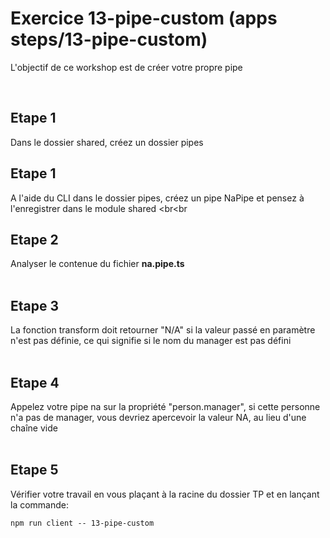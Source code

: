 # Exercice 13-pipe-custom (apps steps/13-pipe-custom)

L'objectif de ce workshop est de créer votre propre pipe

<br>

## Etape 1

Dans le dossier shared, créez un dossier pipes

## Etape 1

A l'aide du CLI dans le dossier pipes, créez un pipe NaPipe et pensez à l'enregistrer dans le module shared
<br<br

## Etape 2

Analyser le contenue du fichier **na.pipe.ts**
<br><br>

## Etape 3

La fonction transform doit retourner "N/A" si la valeur passé en paramètre n'est pas définie, ce qui signifie si le nom du manager est pas défini
<br><br>

## Etape 4

Appelez votre pipe na sur la propriété "person.manager", si cette personne n'a pas de manager, vous devriez apercevoir la valeur NA, au lieu d'une chaîne vide
<br><br>

## Etape 5

Vérifier votre travail en vous plaçant à la racine du dossier TP et en lançant la commande:

```shell
npm run client -- 13-pipe-custom
```
